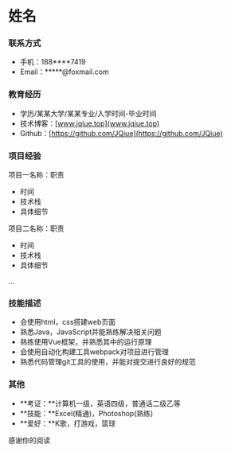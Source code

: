 # 姓名

### 联系方式

- 手机：188****7419
- Email：*****@foxmail.com

### 教育经历

- 学历/某某大学/某某专业/入学时间-毕业时间
- 技术博客：[www.jqiue.top](www.jqiue.top)
- Github：[https://github.com/JQiue](https://github.com/JQiue)

### 项目经验

项目一名称：职责
- 时间
- 技术栈
- 具体细节

项目二名称：职责
- 时间
- 技术栈
- 具体细节

...

### 技能描述

+ 会使用html，css搭建web页面
+ 熟悉Java，JavaScript并能熟练解决相关问题
+ 熟练使用Vue框架，并熟悉其中的运行原理
+ 会使用自动化构建工具webpack对项目进行管理
+ 熟悉代码管理git工具的使用，并能对提交进行良好的规范

### 其他
+ **考证：**计算机一级，英语四级，普通话二级乙等
+ **技能：**Excel(精通)，Photoshop(熟练)
+ **爱好：**K歌，打游戏，篮球

感谢你的阅读
